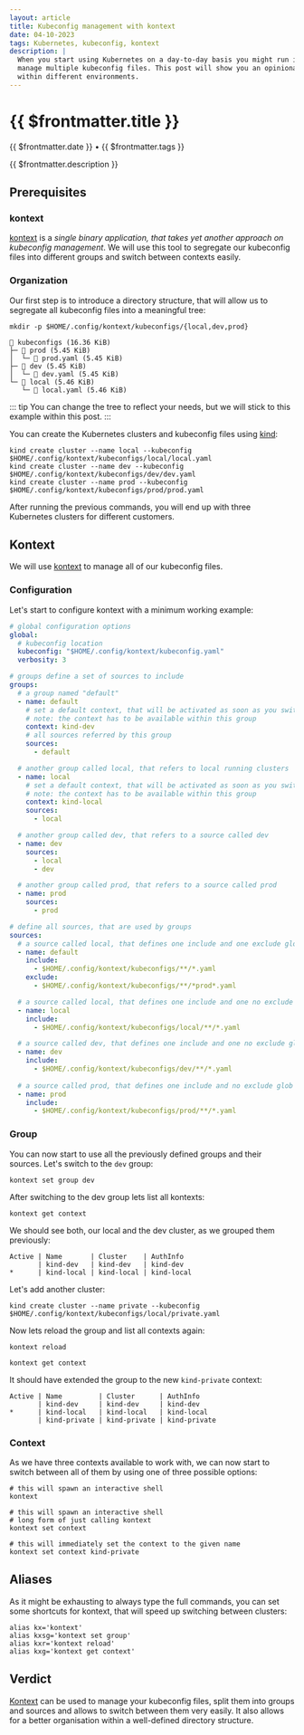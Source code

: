 ```yaml
---
layout: article
title: Kubeconfig management with kontext
date: 04-10-2023
tags: Kubernetes, kubeconfig, kontext
description: |
  When you start using Kubernetes on a day-to-day basis you might run into a situation, that will force you to 
  manage multiple kubeconfig files. This post will show you an opinionated way to handle multiple kubeconfig files
  within different environments.
---
```


# {{ $frontmatter.title }}

{{ $frontmatter.date }} • {{ $frontmatter.tags }}

{{ $frontmatter.description }}

## Prerequisites

### kontext

[kontext](https://github.com/orbatschow/kontext) is a _single binary application, that takes yet another approach on 
kubeconfig management_. We will use this tool to segregate our kubeconfig files into different groups and switch
between contexts easily.

### Organization

Our first step is to introduce a directory structure, that will allow us to segregate all kubeconfig files
into a meaningful tree:

```shell
mkdir -p $HOME/.config/kontext/kubeconfigs/{local,dev,prod}
```

```shell
 kubeconfigs (16.36 KiB)
├─  prod (5.45 KiB)
│  └─  prod.yaml (5.45 KiB)
├─  dev (5.45 KiB)
│  └─  dev.yaml (5.45 KiB)
└─  local (5.46 KiB)
   └─  local.yaml (5.46 KiB)
```

::: tip
You can change the tree to reflect your needs, but we will stick to this example within this post.
:::

You can create the Kubernetes clusters and kubeconfig files using [kind](https://kind.sigs.k8s.io/):

```shell
kind create cluster --name local --kubeconfig $HOME/.config/kontext/kubeconfigs/local/local.yaml
kind create cluster --name dev --kubeconfig $HOME/.config/kontext/kubeconfigs/dev/dev.yaml
kind create cluster --name prod --kubeconfig $HOME/.config/kontext/kubeconfigs/prod/prod.yaml
```

After running the previous commands, you will end up with three Kubernetes clusters for different 
customers.

## Kontext

We will use [kontext](https://github.com/orbatschow/kontext) to manage all of our kubeconfig files.

### Configuration

Let's start to configure kontext with a minimum working example:

```yaml
# global configuration options
global:
  # kubeconfig location
  kubeconfig: "$HOME/.config/kontext/kubeconfig.yaml"
  verbosity: 3

# groups define a set of sources to include
groups:
  # a group named "default"
  - name: default
    # set a default context, that will be activated as soon as you switch to this group
    # note: the context has to be available within this group
    context: kind-dev
    # all sources referred by this group
    sources:
      - default

  # another group called local, that refers to local running clusters
  - name: local
    # set a default context, that will be activated as soon as you switch to this group
    # note: the context has to be available within this group
    context: kind-local
    sources:
      - local

  # another group called dev, that refers to a source called dev
  - name: dev
    sources:
      - local
      - dev

  # another group called prod, that refers to a source called prod
  - name: prod
    sources:
      - prod

# define all sources, that are used by groups
sources:
  # a source called local, that defines one include and one exclude glob
  - name: default
    include:
      - $HOME/.config/kontext/kubeconfigs/**/*.yaml
    exclude:
      - $HOME/.config/kontext/kubeconfigs/**/*prod*.yaml

  # a source called local, that defines one include and one no exclude glob
  - name: local
    include:
      - $HOME/.config/kontext/kubeconfigs/local/**/*.yaml

  # a source called dev, that defines one include and one no exclude glob
  - name: dev
    include:
      - $HOME/.config/kontext/kubeconfigs/dev/**/*.yaml
        
  # a source called prod, that defines one include and no exclude glob
  - name: prod
    include:
      - $HOME/.config/kontext/kubeconfigs/prod/**/*.yaml
```

### Group

You can now start to use all the previously defined groups and their sources. Let's switch to the `dev` group:

```shell
kontext set group dev
```

After switching to the dev group lets list all kontexts:

```shell
kontext get context
```

We should see both, our local and the dev cluster, as we grouped them previously:

```shell
Active | Name       | Cluster    | AuthInfo
       | kind-dev   | kind-dev   | kind-dev
*      | kind-local | kind-local | kind-local
```

Let's add another cluster:

```shell
kind create cluster --name private --kubeconfig $HOME/.config/kontext/kubeconfigs/local/private.yaml
```

Now lets reload the group and list all contexts again:

```shell
kontext reload
```

```shell
kontext get context
```

It should have extended the group to the new `kind-private` context:

```shell
Active | Name         | Cluster      | AuthInfo
       | kind-dev     | kind-dev     | kind-dev
*      | kind-local   | kind-local   | kind-local
       | kind-private | kind-private | kind-private
```

### Context

As we have three contexts available to work with, we can now start to switch between all of them by using one of 
three possible options:

```shell
# this will spawn an interactive shell
kontext
```

```shell
# this will spawn an interactive shell
# long form of just calling kontext
kontext set context
```

```shell
# this will immediately set the context to the given name
kontext set context kind-private
```

## Aliases

As it might be exhausting to always type the full commands, you can set some shortcuts for kontext,
that will speed up switching between clusters:

```shell
alias kx='kontext'
alias kxsg='kontext set group'
alias kxr='kontext reload'
alias kxg='kontext get context'
```

## Verdict

[Kontext](https://github.com/orbatschow/kontext) can be used to manage your kubeconfig files, split them into 
groups and sources and allows to switch between them very easily. It also allows for a better organisation 
within a well-defined directory structure.
